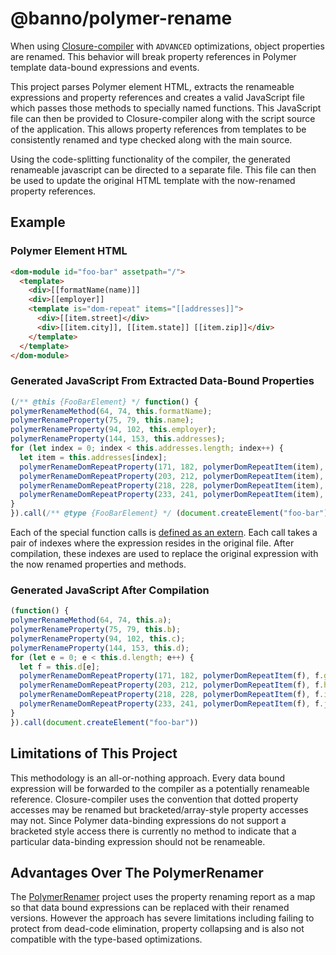 # @banno/polymer-rename

When using [Closure-compiler](https://developers.google.com/closure/compiler) with `ADVANCED` optimizations,
object properties are renamed. This behavior will break property references in Polymer template data-bound
expressions and events.

This project parses Polymer element HTML, extracts the renameable expressions and property references and creates
a valid JavaScript file which passes those methods to specially named functions. This JavaScript file can then be
provided to Closure-compiler along with the script source of the application. This allows property references from
templates to be consistently renamed and type checked along with the main source.

Using the code-splitting functionality of the compiler, the generated renameable javascript can be directed to a
separate file. This file can then be used to update the original HTML template with the now-renamed property references.

## Example

### Polymer Element HTML

```html
<dom-module id="foo-bar" assetpath="/">
  <template>
    <div>[[formatName(name)]]
    <div>[[employer]]
    <template is="dom-repeat" items="[[addresses]]">
      <div>[[item.street]</div>
      <div>[[item.city]], [[item.state]] [[item.zip]]</div>
    </template>
  </template>
</dom-module>
```

### Generated JavaScript From Extracted Data-Bound Properties

```js
(/** @this {FooBarElement} */ function() {
polymerRenameMethod(64, 74, this.formatName);
polymerRenameProperty(75, 79, this.name);
polymerRenameProperty(94, 102, this.employer);
polymerRenameProperty(144, 153, this.addresses);
for (let index = 0; index < this.addresses.length; index++) {
  let item = this.addresses[index];
  polymerRenameDomRepeatProperty(171, 182, polymerDomRepeatItem(item), item.street);
  polymerRenameDomRepeatProperty(203, 212, polymerDomRepeatItem(item), item.city);
  polymerRenameDomRepeatProperty(218, 228, polymerDomRepeatItem(item), item.state);
  polymerRenameDomRepeatProperty(233, 241, polymerDomRepeatItem(item), item.zip);
}
}).call(/** @type {FooBarElement} */ (document.createElement("foo-bar")))
```

Each of the special function calls is [defined as an extern](polymer-rename-externs.js). Each call takes a pair of
indexes where the expression resides in the original file. After compilation, these indexes are used to replace the
original expression with the now renamed properties and methods.

### Generated JavaScript After Compilation

```js
(function() {
polymerRenameMethod(64, 74, this.a);
polymerRenameProperty(75, 79, this.b);
polymerRenameProperty(94, 102, this.c);
polymerRenameProperty(144, 153, this.d);
for (let e = 0; e < this.d.length; e++) {
  let f = this.d[e];
  polymerRenameDomRepeatProperty(171, 182, polymerDomRepeatItem(f), f.g);
  polymerRenameDomRepeatProperty(203, 212, polymerDomRepeatItem(f), f.h);
  polymerRenameDomRepeatProperty(218, 228, polymerDomRepeatItem(f), f.i);
  polymerRenameDomRepeatProperty(233, 241, polymerDomRepeatItem(f), f.j);
}
}).call(document.createElement("foo-bar"))
```

## Limitations of This Project

This methodology is an all-or-nothing approach. Every data bound expression will be forwarded to the compiler as a
potentially renameable reference. Closure-compiler uses the convention that dotted property accesses may be renamed
but bracketed/array-style property accesses may not. Since Polymer data-binding expressions do not support a bracketed
style access there is currently no method to indicate that a particular data-binding expression should not be
renameable.

## Advantages Over The PolymerRenamer

The [PolymerRenamer](https://github.com/polymerlabs/polymerrenamer) project uses the property renaming report as a map
so that data bound expressions can be replaced with their renamed versions. However the approach has severe limitations
including failing to protect from dead-code elimination, property collapsing and is also not compatible with the
type-based optimizations.
